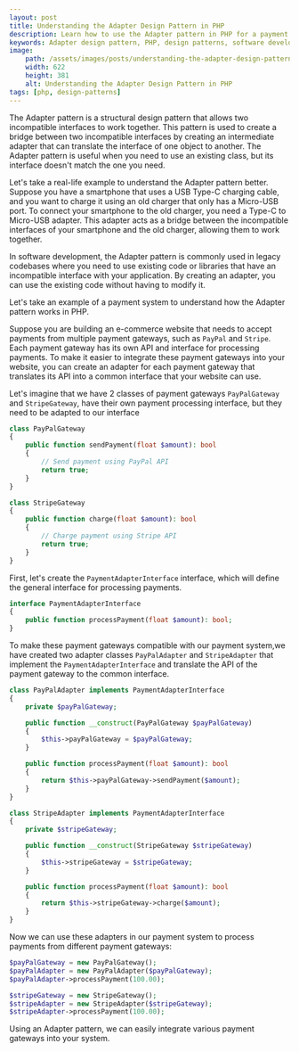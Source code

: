 ```yaml
---
layout: post
title: Understanding the Adapter Design Pattern in PHP
description: Learn how to use the Adapter pattern in PHP for a payment system to integrate multiple payment gateways. Bridge incompatible interfaces to easily use existing code with this structural design pattern.
keywords: Adapter design pattern, PHP, design patterns, software development, OOP, Object-oriented programming, programming, code structure, best practices, programming principles, design principles, object-oriented programming, programming design patterns, interfaces.
image:
    path: /assets/images/posts/understanding-the-adapter-design-pattern-in-php.png
    width: 622
    height: 381
    alt: Understanding the Adapter Design Pattern in PHP
tags: [php, design-patterns]
---
```


The Adapter pattern is a structural design pattern that allows two incompatible interfaces to work together.
This pattern is used to create a bridge between two incompatible interfaces by creating an intermediate adapter that can translate the interface of one object to another.
The Adapter pattern is useful when you need to use an existing class, but its interface doesn't match the one you need.

Let's take a real-life example to understand the Adapter pattern better.
Suppose you have a smartphone that uses a USB Type-C charging cable, and you want to charge it using an old charger that only has a Micro-USB port.
To connect your smartphone to the old charger, you need a Type-C to Micro-USB adapter.
This adapter acts as a bridge between the incompatible interfaces of your smartphone and the old charger, allowing them to work together.

In software development, the Adapter pattern is commonly used in legacy codebases where you need to use existing code or libraries that have an incompatible interface with your application.
By creating an adapter, you can use the existing code without having to modify it.

Let's take an example of a payment system to understand how the Adapter pattern works in PHP.

Suppose you are building an e-commerce website that needs to accept payments from multiple payment gateways, such as `PayPal` and `Stripe`.
Each payment gateway has its own API and interface for processing payments.
To make it easier to integrate these payment gateways into your website, you can create an adapter for each payment gateway that translates its API into a common interface that your website can use.

Let's imagine that we have 2 classes of payment gateways `PayPalGateway` and `StripeGateway`,  have their own payment processing interface, but they need to be adapted to our interface

```php
class PayPalGateway
{
    public function sendPayment(float $amount): bool
    {
        // Send payment using PayPal API
        return true;
    }
}

class StripeGateway
{
    public function charge(float $amount): bool
    {
        // Charge payment using Stripe API
        return true;
    }
}
```

First, let's create the `PaymentAdapterInterface` interface, which will define the general interface for processing payments.

```php
interface PaymentAdapterInterface
{
    public function processPayment(float $amount): bool;
}
```

To make these payment gateways compatible with our payment system,we have created two adapter classes `PayPalAdapter` and `StripeAdapter` that implement the `PaymentAdapterInterface` and translate the API of the payment gateway to the common interface.

```php
class PayPalAdapter implements PaymentAdapterInterface
{
    private $payPalGateway;

    public function __construct(PayPalGateway $payPalGateway)
    {
        $this->payPalGateway = $payPalGateway;
    }

    public function processPayment(float $amount): bool
    {
        return $this->payPalGateway->sendPayment($amount);
    }
}

class StripeAdapter implements PaymentAdapterInterface
{
    private $stripeGateway;

    public function __construct(StripeGateway $stripeGateway)
    {
        $this->stripeGateway = $stripeGateway;
    }

    public function processPayment(float $amount): bool
    {
        return $this->stripeGateway->charge($amount);
    }
}
```

Now we can use these adapters in our payment system to process payments from different payment gateways:

```php
$payPalGateway = new PayPalGateway();
$payPalAdapter = new PayPalAdapter($payPalGateway);
$payPalAdapter->processPayment(100.00);

$stripeGateway = new StripeGateway();
$stripeAdapter = new StripeAdapter($stripeGateway);
$stripeAdapter->processPayment(100.00);
```

Using an Adapter pattern, we can easily integrate various payment gateways into your system.
